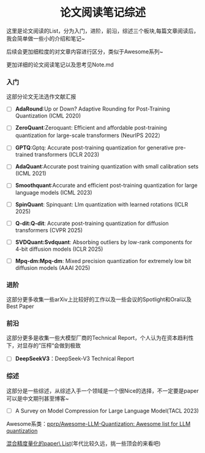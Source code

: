<center>
    <h1>论文阅读笔记综述</h1>
</center>

这里是论文阅读的List，分为入门，进阶，前沿，综述三个板块,每篇文章阅读后，我会简单做一些小的介绍和笔记~

后续会更加细粒度的对文章内容进行区分，类似于Awesome系列~

更加详细的论文阅读笔记以及思考见Note.md

### 入门

这部分论文无法选作文献汇报

- [ ] **AdaRound**:Up or Down? Adaptive Rounding for Post-Training Quantization (ICML 2020)

- [ ] **ZeroQuant**:Zeroquant: Efficient and affordable post-training quantization for large-scale transformers (NeurIPS 2022）

- [ ] **GPTQ**:Gptq: Accurate post-training quantization for generative pre-trained transformers (ICLR 2023)

- [ ] **AdaQuant**:Accurate post training quantization with small calibration sets (ICML 2021)

- [ ] **Smoothquant**:Accurate and efficient post-training quantization for large language models (ICML 2023)

- [ ] **SpinQuant**: Spinquant: Llm quantization with learned rotations (ICLR 2025)

- [ ] **Q-dit:Q-dit**: Accurate post-training quantization for diffusion transformers (CVPR 2025)
- [ ] **SVDQuant:Svdquant**: Absorbing outliers by low-rank components for 4-bit diffusion models (ICLR 2025)
- [ ] **Mpq-dm:Mpq-dm**: Mixed precision quantization for extremely low bit diffusion models (AAAI 2025)

### 进阶

这部分更多收集一些arXiv上比较好的工作以及一些会议的Spotlight和Oral以及Best Paper

### 前沿

这部分更多是收集一些大模型厂商的Technical Report，个人认为在资本趋利性下，对显存的”压榨“会做到极致

- [ ] **DeepSeekV3**：DeepSeek-V3 Technical Report

### 综述

这部分是一些综述，从综述入手一个领域是一个很Nice的选择，不一定要是paper可以是中文期刊甚至博客~

- [ ] A Survey on Model Compression for Large Language Model(TACL 2023)





Awesome系类：[pprp/Awesome-LLM-Quantization: Awesome list for LLM quantization](https://github.com/pprp/Awesome-LLM-Quantization)

[混合精度量化的paper\ List](https://zhuanlan.zhihu.com/p/365272572)(年代比较久远，挑一些顶会的来看吧)




